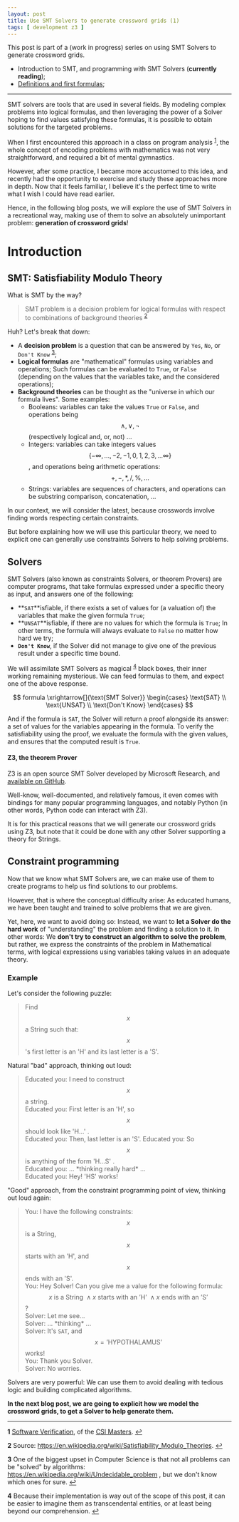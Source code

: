 ```yaml
---
layout: post
title: Use SMT Solvers to generate crossword grids (1)
tags: [ development z3 ]
---
```


This post is part of a (work in progress) series on using SMT Solvers to generate crossword grids.

  * Introduction to SMT, and programming with SMT Solvers (**currently reading**);
  * <a href='/2019/11/12/Use-SMT-Solvers-to-generate-crossword-grids-(2).html' target='_blank'>Definitions and first formulas</a>;

---

SMT solvers are tools that are used in several fields. By modeling complex problems into logical formulas, and then leveraging the power of a Solver hoping to find values satisfying these formulas, it is possible to obtain solutions for the targeted problems.

When I first encountered this approach in a class on program analysis <sup id="a1">[1](#f1)</sup>, the whole concept of encoding problems with mathematics was not very straightforward, and required a bit of mental gymnastics.

However, after some practice, I became more accustomed to this idea, and recently had the opportunity to exercise and study these approaches more in depth.
Now that it feels familiar, I believe it's the perfect time to write what I wish I could have read earlier.

Hence, in the following blog posts, we will explore the use of SMT Solvers in a recreational way, making use of them to solve an absolutely unimportant problem: **generation of crossword grids**!


# Introduction

## SMT: Satisfiability Modulo Theory

What is SMT by the way?

> SMT problem is a decision problem for logical formulas with respect to combinations of background theories
<sup id="a2">[2](#f2)</sup>

Huh? Let's break that down:
  * A **decision problem** is a question that can be answered by `Yes`, `No`, or `Don't Know` <sup id="a3">[3](#f3)</sup>;
  * **Logical formulas** are "mathematical" formulas using variables and operations; Such formulas can be evaluated to `True`, or `False` (depending on the values that the variables take, and the considered operations);
  * **Background theories** can be thought as the "universe in which our formula lives". Some examples:
      - Booleans: variables can take the values `True` or `False`, and operations being $$ \land, \lor, \lnot $$ (respectively logical and, or, not) ...
      - Integers: variables can take integers values $$ \{ -\infty, ..., -2, -1, 0, 1, 2, 3, ... \infty \} $$, and operations being arithmetic operations: $$ +, -, *, /, \%, ... $$
      - Strings: variables are sequences of characters, and operations can be substring comparison, concatenation, ...

In our context, we will consider the latest, because crosswords involve finding words respecting certain constraints.

But before explaining how we will use this particular theory, we need to explicit one can generally use constraints Solvers to help solving problems.


## Solvers

SMT Solvers (also known as constraints Solvers, or theorem Provers) are computer programs, that take formulas expressed under a specific theory as input, and answers one of the following:
  * **`SAT`**isfiable, if there exists a set of values for (a valuation of) the variables that make the given formula `True`;
  * **`UNSAT`**isfiable, if there are no values for which the formula is `True`; In other terms, the formula will always evaluate to `False` no matter how hard we try;
  * **`Don't Know`**, if the Solver did not manage to give one of the previous result under a specific time bound.

We will assimilate SMT Solvers as magical <sup id="a4">[4](#f4)</sup> black boxes, their inner working remaining mysterious.
We can feed formulas to them, and expect one of the above response.

$$
  formula
  \xrightarrow[]{\text{SMT Solver}}
  \begin{cases}
    \text{SAT} \\
    \text{UNSAT} \\
    \text{Don't Know}
  \end{cases}
$$

And if the formula is `SAT`, the Solver will return a proof alongside its answer: a set of values for the variables appearing in the formula.
To verify the satisfiability using the proof, we evaluate the formula with the given values, and ensures that the computed result is `True`.


#### Z3, the theorem Prover

Z3 is an open source SMT Solver developed by Microsoft Research, and [available on GitHub](https://github.com/Z3Prover/z3).

Well-know, well-documented, and relatively famous, it even comes with bindings for many popular programming languages, and notably Python (in other words, Python code can interact with Z3).

It is for this practical reasons that we will generate our crossword grids using Z3, but note that it could be done with any other Solver supporting a theory for Strings.


## Constraint programming

Now that we know what SMT Solvers are, we can make use of them to create programs to help us find solutions to our problems.

However, that is where the conceptual difficulty arise:
As educated humans, we have been taught and trained to solve problems that we are given.

Yet, here, we want to avoid doing so: Instead, we want to **let a Solver do the hard work** of "understanding" the problem and finding a solution to it.
In other words: We **don't try to construct an algorithm to solve the problem**, but rather, we express the constraints of the problem in Mathematical terms, with logical expressions using variables taking values in an adequate theory.


### Example

Let's consider the following puzzle:

> Find $$ x $$ a String such that: $$ x $$'s first letter is an 'H' and its last letter is a 'S'.

Natural "bad" approach, thinking out loud:

> Educated you: I need to construct $$ x $$ a string. <br/>
> Educated you: First letter is an 'H', so $$ x $$ should look like 'H...' . <br/>
> Educated you: Then, last letter is an 'S'.
> Educated you: So $$ x $$ is anything of the form 'H...S' . <br/>
> Educated you: ... \*thinking really hard\* ... <br/>
> Educated you: Hey! 'HS' works!

"Good" approach, from the constraint programming point of view, thinking out loud again:

> You: I have the following constraints: $$ x $$ is a String, $$ x $$ starts with an 'H', and $$ x $$ ends with an 'S'. <br/>
> You: Hey Solver! Can you give me a value for the following formula: $$ x \text{ is a String } \land x \text{ starts with an 'H' } \land x \text{ ends with an 'S'} $$? <br/>
> Solver: Let me see... <br/>
> Solver: ... \*thinking\* ... <br/>
> Solver: It's `SAT`, and $$ x = \text{'HYPOTHALAMUS'} $$ works! <br/>
> You: Thank you Solver. <br/>
> Solver: No worries.


Solvers are very powerful:
We can use them to avoid dealing with tedious logic and building complicated algorithms.


**In the next blog post, we are going to explicit how we model the crossword grids, to get a Solver to help generate them.**

---
<b id="f1">1</b> <a href='https://www.u-bordeaux.fr/formation/2018/PRMA_68/informatique/enseignement/FRUAI0333298FCOEN_7296/verification-de-logiciels' target='blank'>Software Verification</a>, of the <a href='https://mastercsi.labri.fr/' target='blank'>CSI Masters</a>. [↩](#a1)

<b id="f2">2</b> Source: <a href='https://en.wikipedia.org/wiki/Satisfiability_Modulo_Theories' target='blank'>https://en.wikipedia.org/wiki/Satisfiability_Modulo_Theories</a>. [↩](#a2)

<b id="f3">3</b> One of the biggest upset in Computer Science is that not all problems can be "solved" by algorithms: <a href="https://en.wikipedia.org/wiki/Undecidable_problem" target="blank">https://en.wikipedia.org/wiki/Undecidable_problem</a> , but we don't know which ones for sure. [↩](#a3)

<b id="f4">4</b> Because their implementation is way out of the scope of this post, it can be easier to imagine them as transcendental entities, or at least being beyond our comprehension. [↩](#a4)

